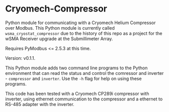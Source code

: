 # Cryomech-Compressor
Python module for communicating with a Cryomech Helium Compressor over Modbus.  This Python module is currently called `wsma_cryostat_compressor` due to the history of this repo as a project for the wSMA Receiver upgrade at the Submillimeter Array.

Requires PyModbus <= 2.5.3 at this time.

Version: v0.1.1.

This Python module adds two command line programs to the Python environment that can read the status and control the comressor and inverter - `compressor` and `inverter`.  Use the `-h` flag for help on using these programs.

This code has been tested with a Cryomech CP289i compressor with inverter, using ethernet communication to the compressor and a ethernet to RS-485 adapter with the inverter.

